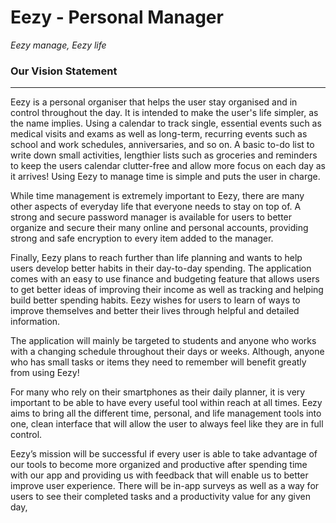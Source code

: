 # Eezy - Personal Manager

_Eezy manage, Eezy life_

### Our Vision Statement
---
Eezy is a personal organiser that helps the user stay organised and in control throughout the day. It is intended to make the user's life simpler, as the name implies. Using a calendar to track single, essential events such as medical visits and exams as well as long-term, recurring events such as school and work schedules, anniversaries, and so on. A basic to-do list to write down small activities, lengthier lists such as groceries and reminders to keep the users calendar clutter-free and allow more focus on each day as it arrives! Using Eezy to manage time is simple and puts the user in charge.

While time management is extremely important to Eezy, there are many other aspects of everyday life that everyone needs to stay on top of. A strong and secure password manager is available for users to better organize and secure their many online and personal accounts, providing strong and safe encryption to every item added to the manager.

Finally, Eezy plans to reach further than life planning and wants to help users develop better habits in their day-to-day spending. The application comes with an easy to use finance and budgeting feature that allows users to get better ideas of improving their income as well as tracking and helping build better spending habits. Eezy wishes for users to learn of ways to improve themselves and better their lives through helpful and detailed information.

The application will mainly be targeted to students and anyone who works with a changing schedule throughout their days or weeks. Although, anyone who has small tasks or items they need to remember will benefit greatly from using Eezy!

For many who rely on their smartphones as their daily planner, it is very important to be able to have every useful tool within reach at all times. Eezy aims to bring all the different time, personal, and life management tools into one, clean interface that will allow the user to always feel like they are in full control.

Eezy’s mission will be successful if every user is able to take advantage of our tools to become more organized and productive after spending time with our app and providing us with feedback that will enable us to better improve user experience. There will be in-app surveys as well as a way for users to see their completed tasks and a productivity value for any given day,
